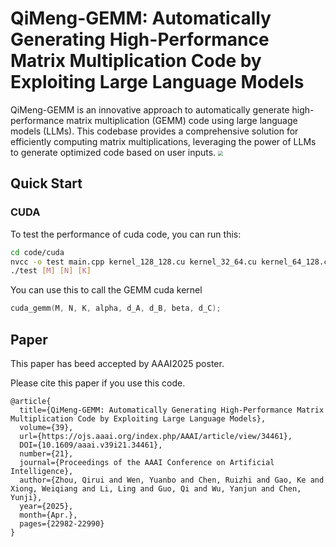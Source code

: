 # QiMeng-GEMM: Automatically Generating High-Performance Matrix Multiplication Code by Exploiting Large Language Models
QiMeng-GEMM is an innovative approach to automatically generate high-performance matrix multiplication (GEMM) code using large language models (LLMs). This codebase provides a comprehensive solution for efficiently computing matrix multiplications, leveraging the power of LLMs to generate optimized code based on user inputs.
<img src="static/images/overview.png" style="zoom:50%;" /> 

## Quick Start
### CUDA

To test the performance of cuda code, you can run this:
```bash
cd code/cuda
nvcc -o test main.cpp kernel_128_128.cu kernel_32_64.cu kernel_64_128.cu kernel_64_64.cu kernel.cu  -lcublas
./test [M] [N] [K]
```

You can use this to call the GEMM cuda kernel
```cpp
cuda_gemm(M, N, K, alpha, d_A, d_B, beta, d_C);  
```

## Paper
This paper has beed accepted by AAAI2025 poster.

Please cite this paper if you use this code.

```
@article{
  title={QiMeng-GEMM: Automatically Generating High-Performance Matrix Multiplication Code by Exploiting Large Language Models}, 
  volume={39}, 
  url={https://ojs.aaai.org/index.php/AAAI/article/view/34461}, 
  DOI={10.1609/aaai.v39i21.34461}, 
  number={21},
  journal={Proceedings of the AAAI Conference on Artificial Intelligence}, 
  author={Zhou, Qirui and Wen, Yuanbo and Chen, Ruizhi and Gao, Ke and Xiong, Weiqiang and Li, Ling and Guo, Qi and Wu, Yanjun and Chen, Yunji}, 
  year={2025}, 
  month={Apr.}, 
  pages={22982-22990}
}
    
```
